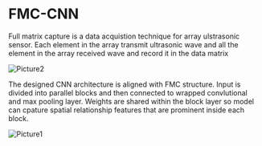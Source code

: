 # FMC-CNN
Full matrix capture is a data acquistion technique for array ulstrasonic sensor.
Each element in the array transmit ultrasonic wave and all the element in the array received wave and record it in the data matrix

![Picture2](https://user-images.githubusercontent.com/48675751/127565197-fd5483f3-93bb-4448-a730-0a7727e86ecb.png)


The designed CNN architecture is aligned with FMC structure. Input is divided into parallel blocks and then connected to wrapped convlutional and max pooling layer.
Weights are shared within the block layer so model can cpature spatial relationship features that are prominent inside each block.

![Picture1](https://user-images.githubusercontent.com/48675751/127563014-4cbbff02-0bde-4a65-bf98-ba49ba67a029.png)
